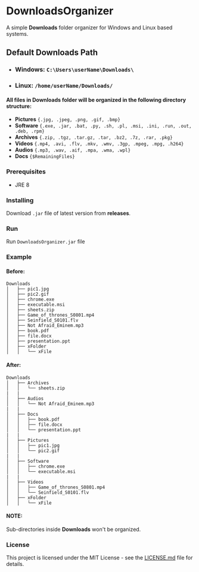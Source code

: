 # DownloadsOrganizer
A simple **Downloads** folder organizer for Windows and Linux based systems.

## Default Downloads Path
* ### Windows: `C:\Users\userName\Downloads\`
* ### Linux: `/home/userName/Downloads/`

#### All files in **Downloads** folder will be organized in the following directory structure:
* **Pictures**  `{.jpg, .jpeg, .png, .gif, .bmp}`
* **Software**  `{.exe, .jar, .bat, .py, .sh, .pl, .msi, .ini, .run, .out, .deb, .rpm}`
* **Archives**  `{.zip, .tgz, .tar.gz, .tar, .bz2, .7z, .rar, .pkg}`
* **Videos**  `{.mp4, .avi, .flv, .mkv, .wmv, .3gp, .mpeg, .mpg, .h264}`
* **Audios** `{.mp3, .wav, .aif, .mpa, .wma, .wpl}`
* **Docs**  `{$RemainingFiles}`

### Prerequisites

* JRE 8

### Installing
Download `.jar` file of latest version from **releases**.

### Run
Run `DownloadsOrganizer.jar` file

### Example
#### Before:
```
Downloads
│   ├── pic1.jpg
│   ├── pic2.gif
│   ├── chrome.exe
│   ├── executable.msi
│   ├── sheets.zip
│   ├── Game_of_thrones_S0801.mp4
│   ├── Seinfield_S0101.flv
│   ├── Not Afraid_Eminem.mp3
│   ├── book.pdf
│   ├── file.docx
│   ├── presentation.ppt
│   ├── xFolder
│   │   └── xFile  
```

#### After:
```
Downloads
│   ├── Archives
│   │   └── sheets.zip
|   |
│   ├── Audios
│   │   └── Not Afraid_Eminem.mp3
|   |
│   ├── Docs
│   │   ├── book.pdf
│   │   ├── file.docx
│   │   └── presentation.ppt
|   |
│   ├── Pictures
│   │   ├── pic1.jpg
│   │   └── pic2.gif
|   |
│   ├── Software
│   │   ├── chrome.exe
│   │   └── executable.msi
|   |
│   ├── Videos
│   │   ├── Game_of_thrones_S0801.mp4
│   │   └── Seinfield_S0101.flv
│   ├── xFolder
│   │   └── xFile
```

#### NOTE:
Sub-directories inside **Downloads** won't be organized.

### License

This project is licensed under the MIT License - see the [LICENSE.md](LICENSE.md) file for details.
